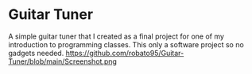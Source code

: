 # Guitar Tuner
A simple guitar tuner that I created as a final project for one of my introduction to programming classes. This only a software project so no gadgets needed. 
https://github.com/robato95/Guitar-Tuner/blob/main/Screenshot.png

